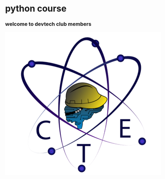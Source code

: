 # python course

### 																																				  welcome to devtech club members

![Image](https://github.com/KarimAzem/devtech-python-course/blob/main/assets/club-logo.png)


